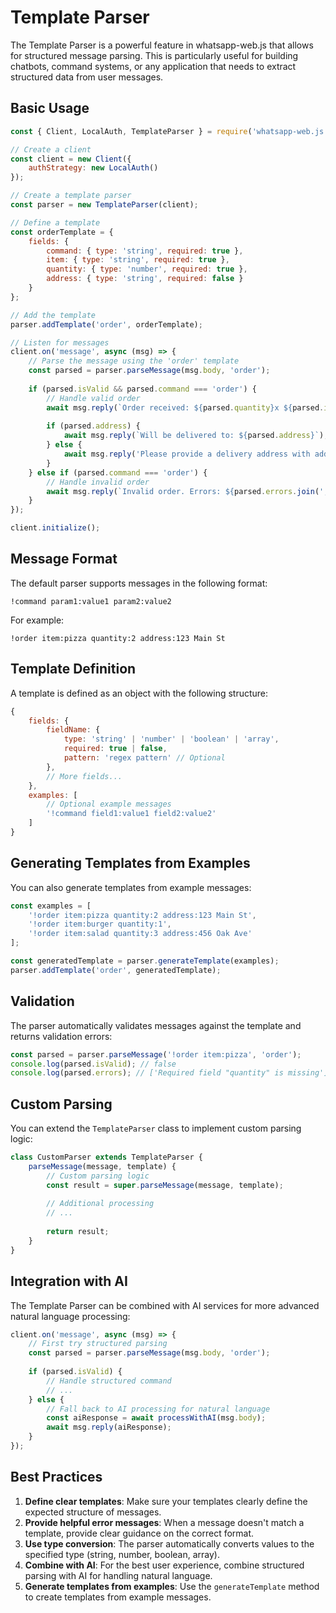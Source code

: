 # Template Parser

The Template Parser is a powerful feature in whatsapp-web.js that allows for structured message parsing. This is particularly useful for building chatbots, command systems, or any application that needs to extract structured data from user messages.

## Basic Usage

```javascript
const { Client, LocalAuth, TemplateParser } = require('whatsapp-web.js');

// Create a client
const client = new Client({
    authStrategy: new LocalAuth()
});

// Create a template parser
const parser = new TemplateParser(client);

// Define a template
const orderTemplate = {
    fields: {
        command: { type: 'string', required: true },
        item: { type: 'string', required: true },
        quantity: { type: 'number', required: true },
        address: { type: 'string', required: false }
    }
};

// Add the template
parser.addTemplate('order', orderTemplate);

// Listen for messages
client.on('message', async (msg) => {
    // Parse the message using the 'order' template
    const parsed = parser.parseMessage(msg.body, 'order');
    
    if (parsed.isValid && parsed.command === 'order') {
        // Handle valid order
        await msg.reply(`Order received: ${parsed.quantity}x ${parsed.item}`);
        
        if (parsed.address) {
            await msg.reply(`Will be delivered to: ${parsed.address}`);
        } else {
            await msg.reply('Please provide a delivery address with address:your address');
        }
    } else if (parsed.command === 'order') {
        // Handle invalid order
        await msg.reply(`Invalid order. Errors: ${parsed.errors.join(', ')}`);
    }
});

client.initialize();
```

## Message Format

The default parser supports messages in the following format:

```
!command param1:value1 param2:value2
```

For example:
```
!order item:pizza quantity:2 address:123 Main St
```

## Template Definition

A template is defined as an object with the following structure:

```javascript
{
    fields: {
        fieldName: {
            type: 'string' | 'number' | 'boolean' | 'array',
            required: true | false,
            pattern: 'regex pattern' // Optional
        },
        // More fields...
    },
    examples: [
        // Optional example messages
        '!command field1:value1 field2:value2'
    ]
}
```

## Generating Templates from Examples

You can also generate templates from example messages:

```javascript
const examples = [
    '!order item:pizza quantity:2 address:123 Main St',
    '!order item:burger quantity:1',
    '!order item:salad quantity:3 address:456 Oak Ave'
];

const generatedTemplate = parser.generateTemplate(examples);
parser.addTemplate('order', generatedTemplate);
```

## Validation

The parser automatically validates messages against the template and returns validation errors:

```javascript
const parsed = parser.parseMessage('!order item:pizza', 'order');
console.log(parsed.isValid); // false
console.log(parsed.errors); // ['Required field "quantity" is missing']
```

## Custom Parsing

You can extend the `TemplateParser` class to implement custom parsing logic:

```javascript
class CustomParser extends TemplateParser {
    parseMessage(message, template) {
        // Custom parsing logic
        const result = super.parseMessage(message, template);
        
        // Additional processing
        // ...
        
        return result;
    }
}
```

## Integration with AI

The Template Parser can be combined with AI services for more advanced natural language processing:

```javascript
client.on('message', async (msg) => {
    // First try structured parsing
    const parsed = parser.parseMessage(msg.body, 'order');
    
    if (parsed.isValid) {
        // Handle structured command
        // ...
    } else {
        // Fall back to AI processing for natural language
        const aiResponse = await processWithAI(msg.body);
        await msg.reply(aiResponse);
    }
});
```

## Best Practices

1. **Define clear templates**: Make sure your templates clearly define the expected structure of messages.
2. **Provide helpful error messages**: When a message doesn't match a template, provide clear guidance on the correct format.
3. **Use type conversion**: The parser automatically converts values to the specified type (string, number, boolean, array).
4. **Combine with AI**: For the best user experience, combine structured parsing with AI for handling natural language.
5. **Generate templates from examples**: Use the `generateTemplate` method to create templates from example messages. 